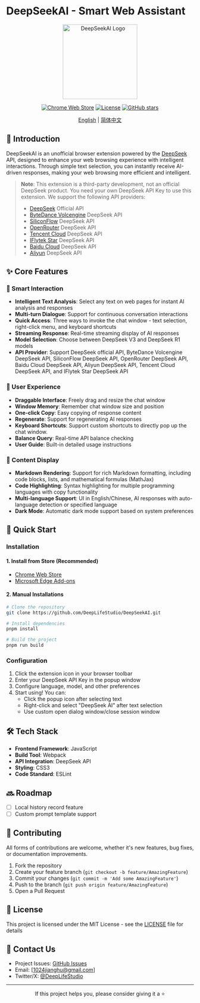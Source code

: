 # DeepSeekAI - Smart Web Assistant

<div align="center">

<img src="src/icons/logo.webp" alt="DeepSeekAI Logo" width="200" />


[![Chrome Web Store](https://img.shields.io/chrome-web-store/v/bjjobdlpgglckcmhgmmecijpfobmcpap)](https://chromewebstore.google.com/detail/bjjobdlpgglckcmhgmmecijpfobmcpap)
[![License](https://img.shields.io/github/license/DeepLifeStudio/DeepSeekAI)](LICENSE)
[![GitHub stars](https://img.shields.io/github/stars/DeepLifeStudio/DeepSeekAI)](https://github.com/DeepLifeStudio/DeepSeekAI/stargazers)

[English](README.md) | [简体中文](README.zh-CN.md)

</div>

## 📖 Introduction

DeepSeekAI is an unofficial browser extension powered by the [DeepSeek](https://deepseek.com) API, designed to enhance your web browsing experience with intelligent interactions. Through simple text selection, you can instantly receive AI-driven responses, making your web browsing more efficient and intelligent.

> **Note**: This extension is a third-party development, not an official DeepSeek product. You need your own DeepSeek API Key to use this extension. We support the following API providers:
> - [DeepSeek](https://deepseek.com) Official API
> - [ByteDance Volcengine](https://www.volcengine.com/experience/ark?utm_term=202502dsinvite&ac=DSASUQY5&rc=OXTHJAF8) DeepSeek API
> - [SiliconFlow](https://cloud.siliconflow.cn/i/lStn36vH) DeepSeek API
> - [OpenRouter](https://openrouter.ai/models) DeepSeek API
> - [Tencent Cloud](https://cloud.tencent.com/document/product/1772/115969) DeepSeek API
> - [IFlytek Star](https://training.xfyun.cn/modelService) DeepSeek API
> - [Baidu Cloud](https://console.bce.baidu.com/qianfan/modelcenter/model/buildIn/list) DeepSeek API
> - [Aliyun](https://bailian.console.aliyun.com/#/model-market) DeepSeek API

## ✨ Core Features

### 🎯 Smart Interaction
- **Intelligent Text Analysis**: Select any text on web pages for instant AI analysis and responses
- **Multi-turn Dialogue**: Support for continuous conversation interactions
- **Quick Access**: Three ways to invoke the chat window - text selection, right-click menu, and keyboard shortcuts
- **Streaming Response**: Real-time streaming display of AI responses
- **Model Selection**: Choose between DeepSeek V3 and DeepSeek R1 models
- **API Provider**: Support DeepSeek official API, ByteDance Volcengine DeepSeek API, SiliconFlow DeepSeek API, OpenRouter DeepSeek API, Baidu Cloud DeepSeek API, Aliyun DeepSeek API, Tencent Cloud DeepSeek API, and IFlytek Star DeepSeek API

### 💎 User Experience
- **Draggable Interface**: Freely drag and resize the chat window
- **Window Memory**: Remember chat window size and position
- **One-click Copy**: Easy copying of response content
- **Regenerate**: Support for regenerating AI responses
- **Keyboard Shortcuts**: Support custom shortcuts to directly pop up the chat window.
- **Balance Query**: Real-time API balance checking
- **User Guide**: Built-in detailed usage instructions

### 🎨 Content Display
- **Markdown Rendering**: Support for rich Markdown formatting, including code blocks, lists, and mathematical formulas (MathJax)
- **Code Highlighting**: Syntax highlighting for multiple programming languages with copy functionality
- **Multi-language Support**: UI in English/Chinese, AI responses with auto-language detection or specified language
- **Dark Mode**: Automatic dark mode support based on system preferences

## 🚀 Quick Start

### Installation

#### 1. Install from Store (Recommended)
- [Chrome Web Store](https://chromewebstore.google.com/detail/bjjobdlpgglckcmhgmmecijpfobmcpap)
- [Microsoft Edge Add-ons](https://chromewebstore.google.com/detail/deepseek-ai/bjjobdlpgglckcmhgmmecijpfobmcpap)

#### 2. Manual Installations
```bash
# Clone the repository
git clone https://github.com/DeepLifeStudio/DeepSeekAI.git

# Install dependencies
pnpm install

# Build the project
pnpm run build
```

### Configuration

1. Click the extension icon in your browser toolbar
2. Enter your DeepSeek API Key in the popup window
3. Configure language, model, and other preferences
4. Start using! You can:
   - Click the popup icon after selecting text
   - Right-click and select "DeepSeek AI" after text selection
   - Use custom open dialog window/close session window
## 🛠️ Tech Stack

- **Frontend Framework**: JavaScript
- **Build Tool**: Webpack
- **API Integration**: DeepSeek API
- **Styling**: CSS3
- **Code Standard**: ESLint

## 🔜 Roadmap

- [ ] Local history record feature
- [ ] Custom prompt template support

## 🤝 Contributing

All forms of contributions are welcome, whether it's new features, bug fixes, or documentation improvements.

1. Fork the repository
2. Create your feature branch (`git checkout -b feature/AmazingFeature`)
3. Commit your changes (`git commit -m 'Add some AmazingFeature'`)
4. Push to the branch (`git push origin feature/AmazingFeature`)
5. Open a Pull Request

## 📄 License

This project is licensed under the MIT License - see the [LICENSE](LICENSE) file for details

## 📮 Contact Us

- Project Issues: [GitHub Issues](https://github.com/DeepLifeStudio/DeepSeekAI/issues)
- Email: [1024jianghu@gmail.com]
- Twitter/X: [@DeepLifeStudio](https://x.com/DeepLifeStudio)

---

<div align="center">
If this project helps you, please consider giving it a ⭐️
</div>
